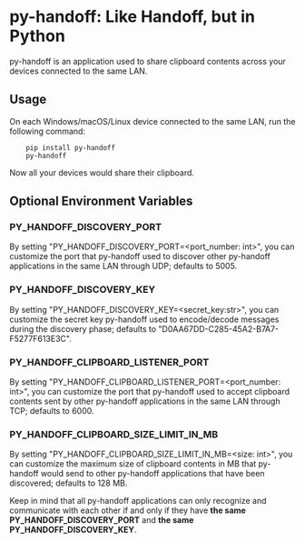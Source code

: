 # py-handoff: Like Handoff, but in Python
py-handoff is an application used to share clipboard contents across your devices connected to the same LAN.

## Usage
On each Windows/macOS/Linux device connected to the same LAN, run the following command:
```
    pip install py-handoff
    py-handoff
```
Now all your devices would share their clipboard.

## Optional Environment Variables
### PY_HANDOFF_DISCOVERY_PORT
By setting "PY_HANDOFF_DISCOVERY_PORT=<port_number: int>", you can customize the port that py-handoff used to discover other py-handoff applications in the same LAN through UDP; defaults to 5005.
### PY_HANDOFF_DISCOVERY_KEY
By setting "PY_HANDOFF_DISCOVERY_KEY=<secret_key:str>", you can customize the secret key py-handoff used to encode/decode messages during the discovery phase; defaults to "D0AA67DD-C285-45A2-B7A7-F5277F613E3C".
### PY_HANDOFF_CLIPBOARD_LISTENER_PORT
By setting "PY_HANDOFF_CLIPBOARD_LISTENER_PORT=<port_number: int>", you can customize the port that py-handoff used to accept clipboard contents sent by other py-handoff applications in the same LAN through TCP; defaults to 6000.
### PY_HANDOFF_CLIPBOARD_SIZE_LIMIT_IN_MB
By setting "PY_HANDOFF_CLIPBOARD_SIZE_LIMIT_IN_MB=<size: int>", you can customize the maximum size of clipboard contents in MB that py-handoff would send to other py-handoff applications that have been discovered; defaults to 128 MB.

Keep in mind that all py-handoff applications can only recognize and communicate with each other if and only if they have **the same PY_HANDOFF_DISCOVERY_PORT** and **the same PY_HANDOFF_DISCOVERY_KEY**.